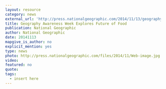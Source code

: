 ```yaml
---
layout: resource
category: news
external_url: 'http://press.nationalgeographic.com/2014/11/13/geography-awareness-week-2014/'
title: Geography Awareness Week Explores Future of Food
publication: National Geographic
author: National Geographic
date: 20141113
mapgive_is_author: no
explicit_mention: yes
type: news
photo: http://press.nationalgeographic.com/files/2014/11/Web-image.jpg
video:
featured: no
quote:
tags:
  - insert here
---
```

